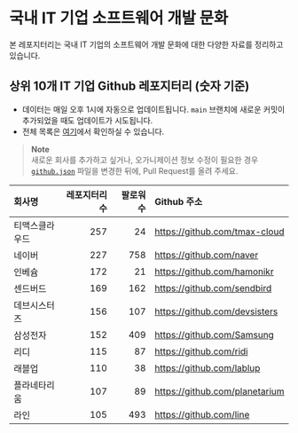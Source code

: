 # 국내 IT 기업 소프트웨어 개발 문화
본 레포지터리는 국내 IT 기업의 소프트웨어 개발 문화에 대한 다양한 자료를 정리하고 있습니다.

## 상위 10개 IT 기업 Github 레포지터리 (숫자 기준)

- 데이터는 매일 오후 1시에 자동으로 업데이트됩니다. `main` 브랜치에 새로운 커밋이 추가되었을 때도 업데이트가 시도됩니다.
- 전체 목록은 [여기](./github.md)에서 확인하실 수 있습니다.

> **Note**<br />
> 새로운 회사를 추가하고 싶거나, 오가니제이션 정보 수정이 필요한 경우 [`github.json`](./github.json) 파일을 변경한 뒤에, Pull Request를 올려 주세요.

<!-- MARKDOWN_TABLE(GITHUB): START -->

| **회사명** | **레포지터리 수** | **팔로워 수** | **Github 주소** |
|:---|---:|---:|:---|
| 티맥스클라우드 | 257 | 24 | https://github.com/tmax-cloud |
| 네이버 | 227 | 758 | https://github.com/naver |
| 인베슘 | 172 | 21 | https://github.com/hamonikr |
| 센드버드 | 169 | 162 | https://github.com/sendbird |
| 데브시스터즈 | 156 | 107 | https://github.com/devsisters |
| 삼성전자 | 152 | 409 | https://github.com/Samsung |
| 리디 | 115 | 87 | https://github.com/ridi |
| 래블업 | 110 | 38 | https://github.com/lablup |
| 플라네타리움 | 107 | 89 | https://github.com/planetarium |
| 라인 | 105 | 493 | https://github.com/line |

<!-- MARKDOWN_TABLE(GITHUB): END -->
